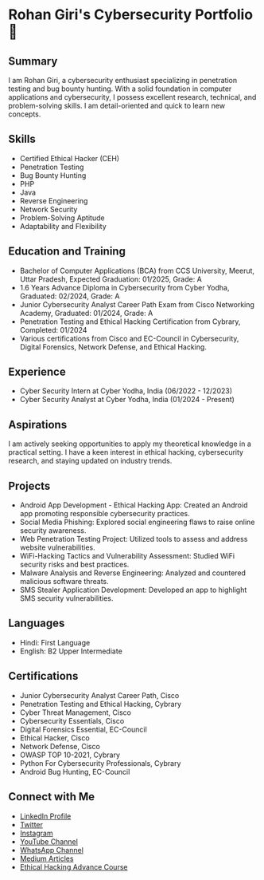 # Rohan Giri's Cybersecurity Portfolio 🚀

## Summary
I am Rohan Giri, a cybersecurity enthusiast specializing in penetration testing and bug bounty hunting. With a solid foundation in computer applications and cybersecurity, I possess excellent research, technical, and problem-solving skills. I am detail-oriented and quick to learn new concepts.

## Skills
- Certified Ethical Hacker (CEH)
- Penetration Testing
- Bug Bounty Hunting
- PHP
- Java
- Reverse Engineering
- Network Security
- Problem-Solving Aptitude
- Adaptability and Flexibility

## Education and Training
- Bachelor of Computer Applications (BCA) from CCS University, Meerut, Uttar Pradesh, Expected Graduation: 01/2025, Grade: A
- 1.6 Years Advance Diploma in Cybersecurity from Cyber Yodha, Graduated: 02/2024, Grade: A
- Junior Cybersecurity Analyst Career Path Exam from Cisco Networking Academy, Graduated: 01/2024, Grade: A
- Penetration Testing and Ethical Hacking Certification from Cybrary, Completed: 01/2024
- Various certifications from Cisco and EC-Council in Cybersecurity, Digital Forensics, Network Defense, and Ethical Hacking.

## Experience
- Cyber Security Intern at Cyber Yodha, India (06/2022 - 12/2023)
- Cyber Security Analyst at Cyber Yodha, India (01/2024 - Present)

## Aspirations
I am actively seeking opportunities to apply my theoretical knowledge in a practical setting. I have a keen interest in ethical hacking, cybersecurity research, and staying updated on industry trends.

## Projects
- Android App Development - Ethical Hacking App: Created an Android app promoting responsible cybersecurity practices.
- Social Media Phishing: Explored social engineering flaws to raise online security awareness.
- Web Penetration Testing Project: Utilized tools to assess and address website vulnerabilities.
- WiFi-Hacking Tactics and Vulnerability Assessment: Studied WiFi security risks and best practices.
- Malware Analysis and Reverse Engineering: Analyzed and countered malicious software threats.
- SMS Stealer Application Development: Developed an app to highlight SMS security vulnerabilities.

## Languages
- Hindi: First Language
- English: B2 Upper Intermediate

## Certifications
- Junior Cybersecurity Analyst Career Path, Cisco
- Penetration Testing and Ethical Hacking, Cybrary
- Cyber Threat Management, Cisco
- Cybersecurity Essentials, Cisco
- Digital Forensics Essential, EC-Council
- Ethical Hacker, Cisco
- Network Defense, Cisco
- OWASP TOP 10-2021, Cybrary
- Python For Cybersecurity Professionals, Cybrary
- Android Bug Hunting, EC-Council

## Connect with Me
- [LinkedIn Profile](https://www.linkedin.com/in/rohan-giri-cybersecurity)
- [Twitter](https://twitter.com/penetestersquad)
- [Instagram](https://www.instagram.com/penetestersquad)
- [YouTube Channel](https://www.youtube.com/penetestersquad)
- [WhatsApp Channel](https://whatsapp.com/channel/0029VaDOOX5KAwElMe1aZ12o)
- [Medium Articles](https://medium.com/@securelearn)
- [Ethical Hacking Advance Course](https://rb.gy/i71dzw)

